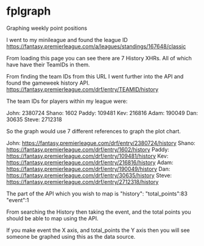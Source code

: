 # fplgraph
Graphing weekly point positions

I went to my minileague and found the league ID
https://fantasy.premierleague.com/a/leagues/standings/167648/classic

From loading this page you can see there are 7 History XHRs. All of which have have their TeamIDs in them.

From finding the team IDs from this URL I went further into the API and found the gameweek history API.
https://fantasy.premierleague.com/drf/entry/TEAMID/history

The team IDs for players within my league were:

John: 2380724
Shano: 1602
Paddy: 109481
Kev: 216816
Adam: 190049
Dan: 30635
Steve: 2712318

So the graph would use 7 different references to graph the plot chart.

John: https://fantasy.premierleague.com/drf/entry/2380724/history
Shano: https://fantasy.premierleague.com/drf/entry/1602/history
Paddy: https://fantasy.premierleague.com/drf/entry/109481/history
Kev: https://fantasy.premierleague.com/drf/entry/216816/history
Adam: https://fantasy.premierleague.com/drf/entry/190049/history
Dan: https://fantasy.premierleague.com/drf/entry/30635/history
Steve: https://fantasy.premierleague.com/drf/entry/2712318/history

The part of the API which you wish to map is 
"history": 
"total_points":83
"event":1

From searching the History then taking the event, and the total points you should be able to map using the API.

If you make event the X axis, and total_points the Y axis then you will see someone be graphed using this as the data source.
